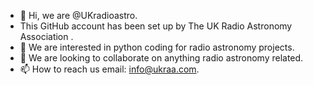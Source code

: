 - 👋 Hi, we are @UKradioastro.
- This GitHub account has been set up by The UK Radio Astronomy Association .
- 👀 We are interested in python coding for radio astronomy projects.
- 💞️ We are looking to collaborate on anything radio astronomy related.
- 📫 How to reach us email: info@ukraa.com.

<!---
UKradioastro/UKradioastro is a ✨ special ✨ repository because its `README.md` (this file) appears on your GitHub profile.
You can click the Preview link to take a look at your changes.
--->
